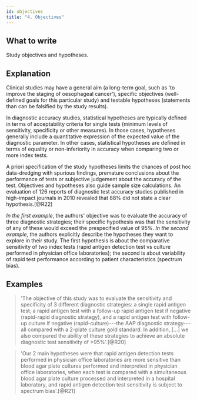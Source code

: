 ```yaml
---
id: objectives
title: "4. Objectives"
---
```

## What to write

Study objectives and hypotheses.

## Explanation

Clinical studies may have a general aim (a long-term
goal, such as 'to improve the staging of oesophageal cancer'), specific
objectives (well-defined goals for this particular study) and testable
hypotheses (statements than can be falsified by the study results).

In diagnostic accuracy studies, statistical hypotheses are typically
defined in terms of acceptability criteria for single tests (minimum
levels of sensitivity, specificity or other measures). In those cases,
hypotheses generally include a quantitative expression of the expected
value of the diagnostic parameter. In other cases, statistical
hypotheses are defined in terms of equality or non-inferiority in
accuracy when comparing two or more index tests.

A priori specification of the study hypotheses limits the chances of
post hoc data-dredging with spurious findings, premature conclusions
about the performance of tests or subjective judgement about the
accuracy of the test. Objectives and hypotheses also guide sample size
calculations. An evaluation of 126 reports of diagnostic test accuracy
studies published in high-impact journals in 2010 revealed that 88% did
not state a clear hypothesis.[@R22]

*In the first example*, the authors\' objective was to evaluate the
accuracy of three diagnostic strategies; their specific hypothesis was
that the sensitivity of any of these would exceed the prespecified value
of 95%. *In the second example*, the authors explicitly describe the
hypotheses they want to explore in their study. The first hypothesis is
about the comparative sensitivity of two index tests (rapid antigen
detection test vs culture performed in physician office laboratories);
the second is about variability of rapid test performance according to
patient characteristics (spectrum bias).

## Examples

> 'The objective of this study was to evaluate the
sensitivity and specificity of 3 different diagnostic strategies: a
single rapid antigen test, a rapid antigen test with a follow-up rapid
antigen test if negative (rapid-rapid diagnostic strategy), and a rapid
antigen test with follow-up culture if negative (rapid-culture)---the
AAP diagnostic strategy---all compared with a 2-plate culture gold
standard. In addition, [...] we also compared the ability of these
strategies to achieve an absolute diagnostic test sensitivity of
\>95%'.[@R20]

> 'Our 2 main hypotheses were that rapid antigen
detection tests performed in physician office laboratories are more
sensitive than blood agar plate cultures performed and interpreted in
physician office laboratories, when each test is compared with a
simultaneous blood agar plate culture processed and interpreted in a
hospital laboratory, and rapid antigen detection test sensitivity is
subject to spectrum bias'.[@R21]
